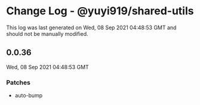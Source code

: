 # Change Log - @yuyi919/shared-utils

This log was last generated on Wed, 08 Sep 2021 04:48:53 GMT and should not be manually modified.

## 0.0.36
Wed, 08 Sep 2021 04:48:53 GMT

### Patches

- auto-bump


